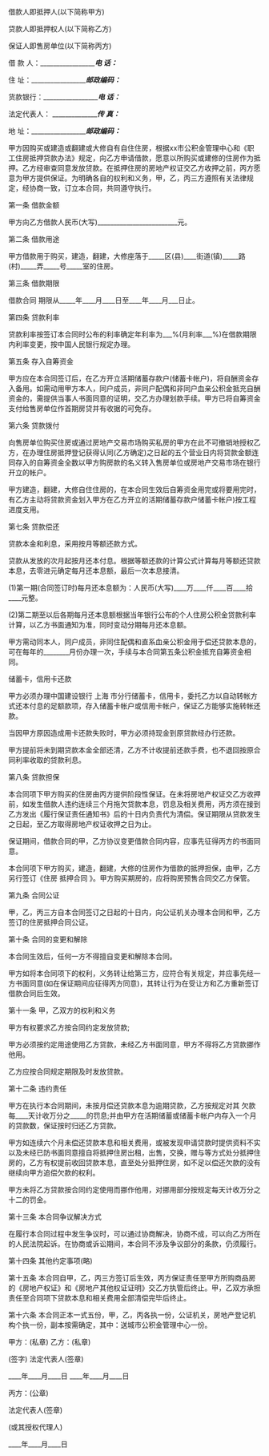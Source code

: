 
 


借款人即抵押人(以下简称甲方)


贷款人即抵押权人(以下简称乙方)


保证人即售房单位(以下简称丙方)


借 款 人：__________________________电 话：_________


住 址：__________________________邮政编码：_________


货款银行：__________________________电 话：_________


法定代表人： _______________________传 真：_________


地 址：__________________________邮政编码：_________


甲方因购买或建造或翻建或大修自有自住住房，根据xx市公积金管理中心和《职工住房抵押贷款办法》规定，向乙方申请借款，愿意以所购买或建修的住房作为抵押。乙方经审查同意发放贷款。在抵押住房的房地产权证交乙方收押之前，丙方愿意为甲方提供保证。为明确各自的权利和义务，甲，乙，丙三方遵照有关法律规定，经协商一致，订立本合同，共同遵守执行。


第一条 借款金额


甲方向乙方借款人民币(大写)_________________________元。


第二条 借款用途


甲方借款用于购买，建造，翻建，大修座落于_____区(县)____街道(镇)_____路(村)_____弄_____号_____室的住房。


第三条 借款期限



借款合同
期限从_____年____月____日至____年____月___日止。


第四条 贷款利率


贷款利率按签订本合同时公布的利率确定年利率为___%(月利率___%)在借款期限内利率变更，按中国人民银行规定办理。


第五条 存入自筹资金


甲方应在本合同签订后，在乙方开立活期储蓄存款户(储蓄卡帐户)，将自酬资金存入备用。如需动用甲方本人，同户成员，非同户配偶和非同户血亲公积金抵充自酬资金的，需提供当事人书面同意的证明，交乙方办理划款手续。甲方已将自筹资金支付给售房单位作首期房贷并有收据的可免存。


第六条 贷款拨付


向售房单位购买住房或通过房地产交易市场购买私房的甲方在此不可撤销地授权乙方，在办理住房抵押登记获得认同(乙方确定)之日起的五个营业日内将贷款金额连同存入的自筹资金全数以甲方购房款的名义转入售房单位或房地产交易市场在银行开立的帐户。


甲方建造，翻建，大修自住住房的，在本合同生效后自筹资金用完或将要用完时，有乙方主动将贷款资金划入甲方在乙方开立的活期储蓄存款户储蓄卡帐户)按工程进度支用。


第七条 贷款偿还


贷款本金和利息，采用按月等额还款方式。


贷款从发放的次月起按月还本付息。根据等额还款的计算公式计算每月等额还贷款本息，去零进元确定每月还本息额，最后一次本息接清。


(1)第一期(合同签订时)每月还本息额为：人民币(大写)____万____仟____百____拾____元整。


(2)第二期至以后各期每月还本息额根据当年银行公布的个人住房公积金贷款利率计算，以乙方书面通知为准，同时变动分期每月还本息额。


甲方需动同本人，同户成员，非同住配偶和直系血亲公积金用于偿还贷款本息的，可在每年的________月份办理一次，手续与本合同第五条公积金抵充自筹资金相同。


储蓄卡，信用卡还款


甲方必须办理中国建设银行
上海
市分行储蓄卡，信用卡，委托乙方以自动转帐方式还本付息的足额款项，存入储蓄卡帐户或信用卡帐户，保证乙方能够实施转帐还款。


当因甲方原因造成用卡还款失败时，甲方必须持现金到原贷款经办行还款。


甲方提前将未到期贷款本金全部还清，乙方不计收提前还款手费，也不退回按原合同利率收取的贷款利息。


第八条 贷款担保


本合同项下甲方购买的住房由丙方提供阶段性保证。在未将房地产权证交乙方收押前，如发生借款人违约连续三个月拖欠贷款本息，罚息及相关费用，丙方须在接到乙方发出《履行保证责任通知书》后的十日内负责代为清偿。保证期限从贷款发生之日起，至乙方取得房地产权证收押之日为止。


保证期间，借款合同的甲，乙方协议变更借款合同内容，应事先征得丙方的书面同意。


本合同项下甲方购买，建造，翻建，大修的住房作为借款的抵押担保，由甲，乙方另行签订《住房
抵押合同
》。甲方购买期房的，应将购房预售合同交乙方保管。


第九条 合同公证


甲，乙，丙三方自本合同签订之日起的十日内，向公证机关办理本合同和甲，乙方签订的住房抵押合同公证。


第十条 合同的变更和解除


本合同生效后，任何一方不得擅自变更和解除本合同。


甲方如将本合同项下的权利，义务转让给第三方，应符合有关规定，并应事先经一方书面同意(如在保证期间应征得丙方同意)，其转让行为在受让方和乙方重新签订借款合同后生效。


第十一条 甲，乙双方的权利和义务


甲方有权要求乙方按合同约定发放贷款;


甲方必须按约定用途使用乙方贷款，未经乙方书面同意，甲方不得将乙方贷款挪作他用。


乙方应按合同规定期限及时发放贷款。


第十二条 违约责任


甲方在执行本合同期间，未按月偿还贷款本息为逾期贷款，乙方按规定对其
欠款
每____天计收万分之_____的罚息;并由甲方在活期储蓄或储蓄卡帐户内存入一个月的贷款数，保证按时归还乙方贷款。


甲方如连续六个月未偿还贷款本息和相关费用，或被发现申请贷款时提供资料不实以及未经已防书面同意擅自将抵押住房出租，出售，交换，赠与等方式处分抵押住房的，乙方有权提前收回贷款本息，直至处分抵押住房，如不足以偿还欠款的没有继续向甲方追偿欠款的权利。


甲方未将乙方贷款按合同约定使用而挪作他用，对挪用部分按规定每天计收万分之十二的罚金。


第十三条 本合同争议解决方式


在履行本合同过程中发生争议时，可以通过协商解决，协商不成，可以向乙方所在的人民法院起诉。在协商或诉讼期间，本合同不涉及争议部分的条款，仍须履行。


第十四条 其他约定事项(略)


第十五条 本合同自甲，乙，丙三方签订后生效，丙方保证责任至甲方所购商品房的《房地产权证》和《房地产其他权证证明》交乙方执管后终止。甲，乙双方承担责任至合同项下贷款本息和相关费用全部清偿完毕后终止。


第十六条 本合同正本一式五份，甲，乙，丙各执一份，公证机关，房地产登记机构个执一份，副本按需确定，其中：送城市公积金管理中心一份。


甲方：(私章) 乙方：(私章)


(签字) 法定代表人(签章)


____年____月____日 ____年____月____日


丙方：(公章)


法定代表人(签章)


(或其授权代理人)


____年____月____日
 


 

 
 
 
 
 
  


  
 

  


  


  
 
 
 
 

